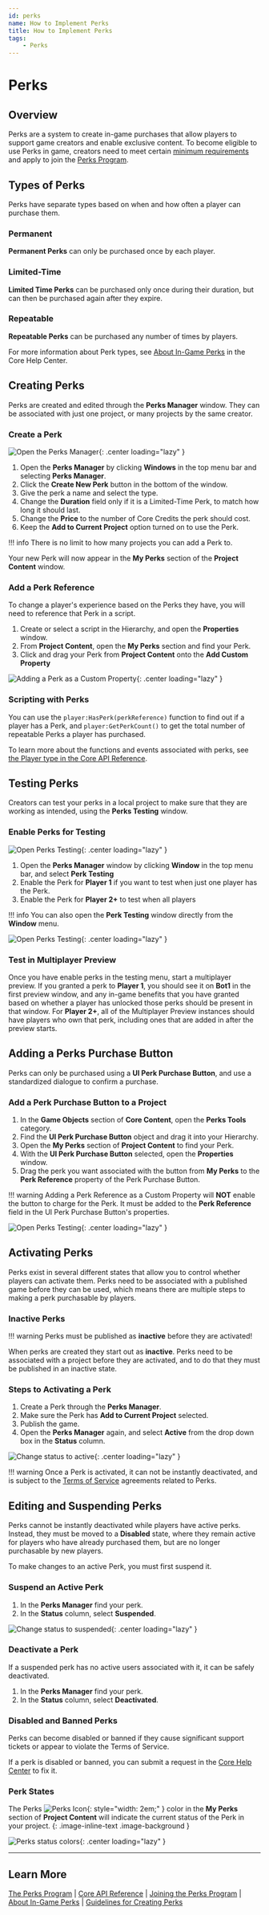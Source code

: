 ```yaml
---
id: perks
name: How to Implement Perks
title: How to Implement Perks
tags:
    - Perks
---
```


# Perks

## Overview

Perks are a system to create in-game purchases that allow players to support game creators and enable exclusive content. To become eligible to use Perks in game, creators need to meet certain [minimum requirements](joining_perks.md) and apply to join the [Perks Program](perks_program.md).

## Types of Perks

Perks have separate types based on when and how often a player can purchase them.

### Permanent

**Permanent Perks** can only be purchased once by each player.

### Limited-Time

**Limited Time Perks** can be purchased only once during their duration, but can then be purchased again after they expire.

### Repeatable

**Repeatable Perks** can be purchased any number of times by players.

For more information about Perk types, see [About In-Game Perks](https://support.coregames.com/hc/en-us/articles/360060361453-About-In-Game-Perks) in the Core Help Center.

## Creating Perks

Perks are created and edited through the **Perks Manager** window. They can be associated with just one project, or many projects by the same creator.

### Create a Perk

![Open the Perks Manager](../img/Perks/Perks_OpenPerksManager.png){: .center loading="lazy" }

1. Open the **Perks Manager** by clicking **Windows** in the top menu bar and selecting **Perks Manager**.
2. Click the **Create New Perk** button in the bottom of the window.
3. Give the perk a name and select the type.
4. Change the **Duration** field only if it is a Limited-Time Perk, to match how long it should last.
5. Change the **Price** to the number of Core Credits the perk should cost.
6. Keep the **Add to Current Project** option turned on to use the Perk.

!!! info
    There is no limit to how many projects you can add a Perk to.

Your new Perk will now appear in the **My Perks** section of the **Project Content** window.

### Add a Perk Reference

To change a player's experience based on the Perks they have, you will need to reference that Perk in a script.

1. Create or select a script in the Hierarchy, and open the **Properties** window.
2. From **Project Content**, open the **My Perks** section and find your Perk.
3. Click and drag your Perk from **Project Content** onto the **Add Custom Property**

![Adding a Perk as a Custom Property](../img/Perks/Perks_PerkReferenceCustomProperty.png){: .center loading="lazy" }

### Scripting with Perks

You can use the `player:HasPerk(perkReference)` function to find out if a player has a Perk, and `player:GetPerkCount()` to get the total number of repeatable Perks a player has purchased.

To learn more about the functions and events associated with perks, see [the Player type in the Core API Reference](core_api.md#player).

## Testing Perks

Creators can test your perks in a local project to make sure that they are working as intended, using the **Perks Testing** window.

### Enable Perks for Testing

![Open Perks Testing](../img/Perks/Perks_OpenPerkTestingFromManager.png){: .center loading="lazy" }

1. Open the **Perks Manager** window by clicking **Window** in the top menu bar, and select **Perk Testing**
2. Enable the Perk for **Player 1** if you want to test when just one player has the Perk.
3. Enable the Perk for **Player 2+** to test when all players

!!! info
    You can also open the **Perk Testing** window directly from the **Window** menu.

![Open Perks Testing](../img/Perks/Perks_OpenPerkTesting.png){: .center loading="lazy" }

### Test in Multiplayer Preview

Once you have enable perks in the testing menu, start a multiplayer preview. If you granted a perk to **Player 1**, you should see it on **Bot1** in the first preview window, and any in-game benefits that you have granted based on whether a player has unlocked those perks should be present in that window. For **Player 2+**, all of the Multiplayer Preview instances should have players who own that perk, including ones that are added in after the preview starts.

## Adding a Perks Purchase Button

Perks can only be purchased using a **UI Perk Purchase Button**, and use a standardized dialogue to confirm a purchase.

### Add a Perk Purchase Button to a Project

1. In the **Game Objects** section of **Core Content**, open the **Perks Tools** category.
2. Find the **UI Perk Purchase Button** object and drag it into your Hierarchy. 
3. Open the **My Perks** section of **Project Content** to find your Perk.
4. With the **UI Perk Purchase Button** selected, open the **Properties** window.
5. Drag the perk you want associated with the button from **My Perks** to the **Perk Reference** property of the Perk Purchase Button.

!!! warning
    Adding a Perk Reference as a Custom Property will **NOT** enable the button to charge for the Perk. It must be added to the **Perk Reference** field in the UI Perk Purchase Button's properties.

![Open Perks Testing](../img/Perks/Perks_UIButton.png){: .center loading="lazy" }

## Activating Perks

Perks exist in several different states that allow you to control whether players can activate them. Perks need to be associated with a published game before they can be used, which means there are multiple steps to making a perk purchasable by players.

### Inactive Perks

!!! warning
    Perks must be published as **inactive** before they are activated!

When perks are created they start out as **inactive**. Perks need to be associated with a project before they are activated, and to do that they must be published in an inactive state.

### Steps to Activating a Perk

1. Create a Perk through the **Perks Manager**.
2. Make sure the Perk has **Add to Current Project** selected.
3. Publish the game.
4. Open the **Perks Manager** again, and select **Active** from the drop down box in the **Status** column.

![Change status to active](../img/Perks/Perks_ActivatePerk.png){: .center loading="lazy" }

!!! warning
    Once a Perk is activated, it can not be instantly deactivated, and is subject to the [Terms of Service](https://support.coregames.com/hc/en-us/articles/1500000105081-Joining-the-Perks-Program) agreements related to Perks.

## Editing and Suspending Perks

Perks cannot be instantly deactivated while players have active perks. Instead, they must be moved to a **Disabled** state, where they remain active for players who have already purchased them, but are no longer purchasable by new players.

To make changes to an active Perk, you must first suspend it.

### Suspend an Active Perk

1. In the **Perks Manager** find your perk.
2. In the **Status** column, select **Suspended**.

![Change status to suspended](../img/Perks/Perks_SuspendPerk.png){: .center loading="lazy" }

### Deactivate a Perk

If a suspended perk has no active users associated with it, it can be safely deactivated.

1. In the **Perks Manager** find your perk.
2. In the **Status** column, select **Deactivated**.

### Disabled and Banned Perks

Perks can become disabled or banned if they cause significant support tickets or appear to violate the Terms of Service.

If a perk is disabled or banned, you can submit a request in the [Core Help Center](https://support.coregames.com/hc/en-us) to fix it.

### Perk States

The Perks ![Perks Icon](../img/EditorManual/icons/AssetType_PerkReference.png){: style="width: 2em;" } color in the **My Perks** section of **Project Content** will indicate the current status of the Perk in your project.
{: .image-inline-text .image-background }

![Perks status colors](../img/Perks/Perks_PerkStateColors.png){: .center loading="lazy" }

---

## Learn More

[The Perks Program](perks_program.md) | [Core API Reference](core_api.md#player) | [Joining the Perks Program](joining_perks.md) | [About In-Game Perks](https://support.coregames.com/hc/en-us/articles/360060361453-About-In-Game-Perks) | [Guidelines for Creating Perks](perks_rules.md)
